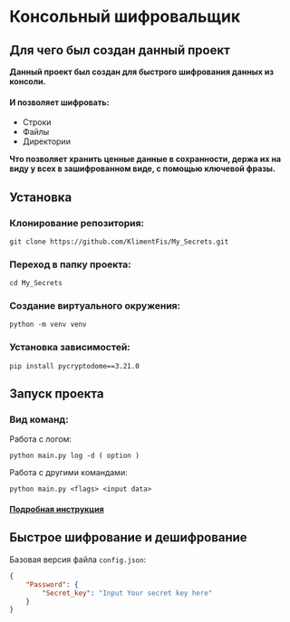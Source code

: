# Консольный шифровальщик

## Для чего был создан данный проект
**Данный проект был создан для быстрого шифрования данных из консоли.**
#### И позволяет шифровать:
- Строки
- Файлы
- Директории

**Что позволяет хранить ценные данные в сохранности, держа их на виду у всех в зашифрованном виде, с помощью ключевой фразы.**

## Установка

### Клонирование репозитория:

```
git clone https://github.com/KlimentFis/My_Secrets.git
```

### Переход в папку проекта:

```
cd My_Secrets
```

### Создание виртуального окружения:

```
python -m venv venv
```

### Установка зависимостей:

```
pip install pycryptodome==3.21.0
```

## Запуск проекта
### Вид команд:
Работа с логом:
```
python main.py log -d ( option )
```
Работа с другими командами:
```
python main.py <flags> <input data>
```

#### [Подробная инструкция](docs/usage.md)

## Быстрое шифрование и дешифрование

Базовая версия файла `config.json`:

```json
{
    "Password": {
        "Secret_key": "Input Your secret key here"
    }
}
```